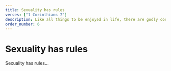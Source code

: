 ```yaml
---
title: Sexuality has rules
verses: ["1 Corinthians 7"]
description: Like all things to be enjoyed in life, there are godly constraints around sexuality. Any sexual act outside of a consensual and heterosexual marriage is sin.
order_number: 6
---
```


# Sexuality has rules

Sexuality has rules...